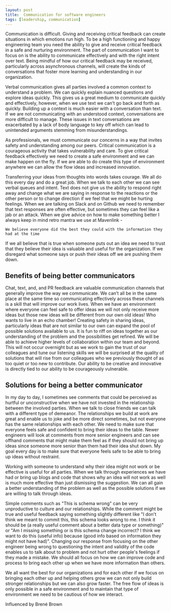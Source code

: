 ```yaml
---
layout: post
title:  Communication for software engineers
tags: [leadership, communication]
---
```


Communication is difficult. Giving and receiving critical feedback can create situations in which emotions run high. To be a high functioning and happy engineering team you need the ability to give and receive critical feedback in a safe and nurturing environment. The part of communication I want to focus on is the ability to communicate effectively and with the right intent over text. Being mindful of how our critical feedback may be received, particularly across asynchronous channels, will create the kinds of conversations that foster more learning and understanding in our organization.

Verbal communication gives all parties involved a common context to understand a problem. We can quickly explain nuanced questions and explore ideas quickly. This gives us a great medium to communicate quickly and effectively, however, when we use text we can’t go back and forth as quickly. Building up a context is much easier with a conversation than text. If we are not communicating with an understood context, conversations are more difficult to manage. These issues in text conversations are exacerbated by a lack of body language to key off which can lead to unintended arguments stemming from misunderstandings.

As professionals, we must communicate our concerns in a way that invites safety and understanding among our peers. Critical communication is a courageous activity that takes vulnerability and care. To give critical feedback effectively we need to create a safe environment and we can make happen on the fly. If we are able to do create this type of environment anywhere we can allow the flow ideas and increased innovation. 

Transferring your ideas from thoughts into words takes courage. We all do this every day and do a great job. When we talk to each other we can see verbal queues and intent. Text does not give us the ability to respond right away and change what we are saying in response to the reactions or the other person or to change direction if we feel that we might be hurting feelings. When we are talking on Slack and on Github we need to remember that text responses are often effective, but sometimes they can feel like a jab or an attack. When we give advice on how to make something better I always keep in mind retro mantra we use at Mavenlink - 

`We believe everyone did the best they could with the information they had at the time`

If we all believe that is true when someone puts out an idea we need to trust that they believe their idea is valuable and useful for the organization. If we disregard what someone says or push their ideas off we are pushing them down.

## Benefits of being better communicators
Chat, text, and, and PR feedback are valuable communication channels that generally improve the way we communicate. We can’t all be in the same place at the same time so communicating effectively across these channels is a skill that will improve our work lives. When we have an environment where everyone can feel safe to offer ideas we will not only receive more ideas but those new ideas will be different from our own old ideas! Who wants to live in an echo chamber! Creating safety in sharing ideas, particularly ideas that are not similar to our own can expand the pool of possible solutions available to us. It is fun to riff on ideas together as our understanding of the problem and the possibilities get refined.  We will be able to achieve higher levels of collaboration within our team and beyond. This will not occur overnight but as we work to gain the trust of our colleagues and tune our listening skills we will be surprised at the quality of solutions that will rise from our colleagues who we previously thought of as too quiet or too new to contribute. Our ability to be creative and innovative is directly tied to our ability to be courageously vulnerable. 

## Solutions for being a better communicator
In my day to day, I sometimes see comments that could be perceived as hurtful or unconstructive when we have not invested in the relationship between the involved parties. When we talk to close friends we can talk with a different type of demeanor. The relationships we build at work are great and enable us to joke and be more direct sometimes, but not everyone has the same relationships with each other. We need to make sure that everyone feels safe and confident to bring their ideas to the table. Newer engineers will look at comments from more senior engineers and can see offhand comments that might make them feel as if they should not bring up ideas since someone more senior than them had their idea shut down. My goal every day is
to make sure that everyone feels safe to be able to bring up ideas without restraint.

Working with someone to understand why their idea might not work or be effective is useful for all parties. When we talk through experiences we have had or bring up blogs and code that shows why an idea will not work as well is much more effective than just dismissing the suggestion. We can all gain a better understanding of the problem as well as the possible solutions if we are willing to talk through ideas.

Simple comments such as "This is schema wrong" can be very unproductive to culture and our relationships. While the comment might be true and useful feedback saying something slightly different like "I don't think we meant to commit this, this schema looks wrong to me. I think it should be (a really useful comment about a better data type or something)" or "Am I missing something or is this schema change incorrect? I think we want to do this (useful info) because (good info based on information they might not have had)". Changing our response from focusing on the other engineer being wrong to questioning the intent and validity of the code enables us to talk about to problem and not hurt other people's feelings if they made a mistake. We should all focus on how we can improve code and process to bring each other up when we have more information than others.

We all want the best for our organizations and for each other if we focus on bringing each other up and helping others grow we can not only build stronger relationships but we can also grow faster. The free flow of ideas is only possible in a safe environment and to maintain that type of environment we need to be cautious of how we interact.

Influenced by Brené Brown
